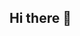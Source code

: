 ## Hi there 👋

<!--
**hbarnett007/hbarnett007** is a ✨ _special_ ✨ repository because its `README.md` (this file) appears on your GitHub profile.

Here are some ideas to get you started:

- 🔭 I’m currently working on ... an AI Enthusiast Community projects.
- 🌱 I’m currently learning ... how to use AI in various instances and github
- 👯 I’m looking to collaborate on ... a final hackathon for the AI Enthusiast Community
- 🤔 I’m looking for help with ... life and balance, but really aren't we all? 
- 💬 Ask me about ... anything. 
- 📫 How to reach me: ... LinkedIn is probably the best way to reach me.

- ⚡ Fun fact: ...I lived in my RV for 2 1/2 years traveling and working. It was amazing. Now the poor thing is sitting in my yard. I miss it....

